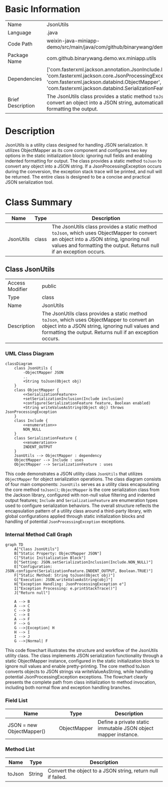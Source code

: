 # Basic Information

|      |      |
|------|------|
| Name | JsonUtils |
| Language | .java |
| Code Path | weixin-java-miniapp-demo/src/main/java/com/github/binarywang/demo/wx/miniapp/utils/JsonUtils.java |
| Package Name | com.github.binarywang.demo.wx.miniapp.utils |
| Dependencies | ['com.fasterxml.jackson.annotation.JsonInclude.Include', 'com.fasterxml.jackson.core.JsonProcessingException', 'com.fasterxml.jackson.databind.ObjectMapper', 'com.fasterxml.jackson.databind.SerializationFeature'] |
| Brief Description | The JsonUtils class provides a static method `toJson`, which uses ObjectMapper to convert an object into a JSON string, automatically ignoring null values and formatting the output. |

# Description

JsonUtils is a utility class designed for handling JSON serialization. It utilizes ObjectMapper as its core component and configures two key options in the static initialization block: ignoring null fields and enabling indented formatting for output. The class provides a static method `toJson` to convert any object into a JSON string. If a JsonProcessingException occurs during the conversion, the exception stack trace will be printed, and null will be returned. The entire class is designed to be a concise and practical JSON serialization tool.

# Class Summary

| Name   | Type  | Description |
|-------|------|-------------|
| JsonUtils | class | The JsonUtils class provides a static method `toJson`, which uses ObjectMapper to convert an object into a JSON string, ignoring null values and formatting the output. Returns null if an exception occurs. |



## Class JsonUtils

|      |      |
|------|------|
| Access Modifier | public |
| Type | class |
| Name | JsonUtils |
| Description | The JsonUtils class provides a static method `toJson`, which uses ObjectMapper to convert an object into a JSON string, ignoring null values and formatting the output. Returns null if an exception occurs. |


### UML Class Diagram

```mermaid
classDiagram
    class JsonUtils {
        -ObjectMapper JSON
        ..
        +String toJson(Object obj)
    }
    class ObjectMapper {
        <<SerializationFeature>>
        +setSerializationInclusion(Include inclusion)
        +configure(SerializationFeature feature, Boolean enabled)
        +String writeValueAsString(Object obj) throws JsonProcessingException
    }
    class Include {
        <<enumeration>>
        NON_NULL
    }
    class SerializationFeature {
        <<enumeration>>
        INDENT_OUTPUT
    }
    JsonUtils --> ObjectMapper : dependency
    ObjectMapper --> Include : uses
    ObjectMapper --> SerializationFeature : uses
```

This code demonstrates a JSON utility class `JsonUtils` that utilizes `ObjectMapper` for object serialization operations. The class diagram consists of four main components: `JsonUtils` serves as a utility class encapsulating the core method `toJson()`; `ObjectMapper` is the core serialization class from the Jackson library, configured with non-null value filtering and indented output features; `Include` and `SerializationFeature` are enumeration types used to configure serialization behaviors. The overall structure reflects the encapsulation pattern of a utility class around a third-party library, with global configurations applied through static initialization blocks and handling of potential `JsonProcessingException` exceptions.


### Internal Method Call Graph

```mermaid
graph TD
    A["Class JsonUtils"]
    B["Static Property: ObjectMapper JSON"]
    C["Static Initialization Block"]
    D["Setting: JSON.setSerializationInclusion(Include.NON_NULL)"]
    E["Configuration: JSON.configure(SerializationFeature.INDENT_OUTPUT, Boolean.TRUE)"]
    F["Static Method: String toJson(Object obj)"]
    G["Execution: JSON.writeValueAsString(obj)"]
    H["Exception Handling: JsonProcessingException e"]
    I["Exception Processing: e.printStackTrace()"]
    J["Return null"]

    A --> B
    A --> C
    C --> D
    C --> E
    A --> F
    F --> G
    G -->|Exception| H
    H --> I
    I --> J
    G -->|Normal| F
```

This code flowchart illustrates the structure and workflow of the JsonUtils utility class. The class implements JSON serialization functionality through a static ObjectMapper instance, configured in the static initialization block to ignore null values and enable pretty-printing. The core method toJson converts objects to JSON strings via writeValueAsString, while handling potential JsonProcessingException exceptions. The flowchart clearly presents the complete path from class initialization to method invocation, including both normal flow and exception handling branches.

### Field List

| Name  | Type  | Description |
|-------|-------|------|
| JSON = new ObjectMapper() | ObjectMapper | Define a private static immutable JSON object mapper instance. |

### Method List

| Name  | Type  | Description |
|-------|-------|------|
| toJson | String | Convert the object to a JSON string, return null if failed. |




